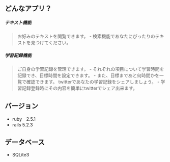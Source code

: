## どんなアプリ？
##### テキスト機能
  > お好みのテキストを閲覧できます。
    - 検索機能であなたにぴったりのテキストを見つけてください。
##### 学習記録機能
  > ご自身の学習記録を管理できます。
    - それぞれの項目について学習時間を記録でき、目標時間を設定できます。
    - また、目標まであと何時間かを一覧で確認できます。
  > twitterであなたの学習記録をシェアしましょう。
    - 学習記録登録時にその内容を簡単にtwitterでシェア出来ます。

## バージョン
- ruby　2.5.1
- rails 5.2.3

## データベース
- SQLite3

